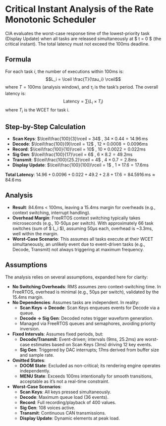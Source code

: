 # Critical Instant Analysis of the Rate Monotonic Scheduler

CIA evaluates the worst-case response time of the lowest-priority task (Display Update) when all tasks are released simultaneously at $ t = 0 $ (the critical instant). The total latency must not exceed the 100ms deadline.

## Formula
For each task $i$, the number of executions within 100ms is:
$$L_i = \lceil \frac{T}{\tau_i} \rceil$$
where $T = 100\text{ms}$ (analysis window), and $\tau_i$ is the task’s period. The overall latency is:
$$\text{Latency} = \sum (L_i \times T_i)$$
where $T_i$ is the WCET for task i.

## Step-by-Step Calculation
- **Scan Keys**:  $\lceil\frac{100}{3}\rceil = 34$ , $34 \times 0.44 = 14.96 \, \text{ms}$
- **Decode**: $\lceil\frac{100}{9}\rceil = 12$ , $12 \times 0.0008 = 0.0096 \text{ms}$
- **Record**: $\lceil\frac{100}{10}\rceil = 10$ , $10 \times 0.0022 = 0.022 \text{ms}$
- **Sig Gen**: $\lceil\frac{100}{17}\rceil = 6$ , $6 \times 8.2 = 49.2  \text{ms}$
- **Transmit**: $\lceil\frac{100}{25.2}\rceil = 4$ , $4 \times 0.7 = 2.8  \text{ms}$
- **Display Update**: $\lceil\frac{100}{100}\rceil = 1$ , $1 \times 17.6 = 17.6  \text{ms}$

**Total Latency**:
$14.96 + 0.0096 + 0.022 + 49.2 + 2.8 + 17.6 = 84.5916 \, \text{ms} \approx 84.6 \, \text{ms}$

## Analysis
- **Result**: 84.6ms < 100ms, leaving a 15.4ms margin for overheads (e.g., context switching, interrupt handling).
- **Overhead Margin**: FreeRTOS context switching typically takes microseconds (e.g., 10-50µs per switch). With approximately 66 task switches (sum of $ L_i $), assuming 50µs each, overhead is ~3.3ms, well within the margin.
- **Worst-Case Scenario**: This assumes all tasks execute at their WCET simultaneously, an unlikely event due to event-driven tasks (e.g., Decode, Transmit) not always triggering at maximum frequency.

<!-- Should add CIA gantt chart here -->

## Assumptions
The analysis relies on several assumptions, expanded here for clarity:

- **No Switching Overheads**: RMS assumes zero context-switching time. In FreeRTOS, overhead is minimal (e.g., 50µs per switch), validated by the 15.4ms margin.
- **No Dependencies**: Assumes tasks are independent. In reality:
  - **Scan Keys → Decode**: Scan Keys enqueues events for Decode via a queue.
  - **Decode → Sig Gen**: Decoded notes trigger waveform generation.
  - Managed via FreeRTOS queues and semaphores, avoiding priority inversion.
- **Fixed Intervals**: Assumes fixed periods, but:
  - **Decode/Transmit**: Event-driven; intervals (9ms, 25.2ms) are worst-case estimates based on Scan Keys (3ms) driving 12 key events.
  - **Sig Gen**: Triggered by DAC interrupts; 17ms derived from buffer size and sample rate.
- **Omitted States**: 
  - **DOOM State**: Excluded as non-critical; its rendering engine operates independently.
  - **MENU State**: Exceeds 100ms intentionally for smooth transitions, acceptable as it’s not a real-time constraint.
- **Worst-Case Scenarios**:
  - **Scan Keys**: All keys pressed simultaneously.
  - **Decode**: Maximum queue load (36 events).
  - **Record**: Full recording/playback of 400 values.
  - **Sig Gen**: 108 voices active.
  - **Transmit**: Continuous CAN transmissions.
  - **Display Update**: Dynamic elements at peak load.

<!-- Should also add a section on uncertainty in our system, can comment on how vectors are typically uncertain so we prallocate memory to them to reduce time complexity to O(n). (Probably goes in the data bit). -->
